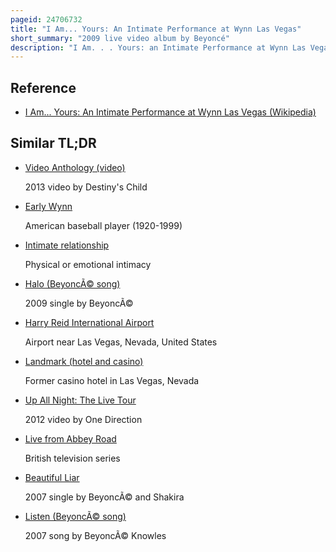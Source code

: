 ```yaml
---
pageid: 24706732
title: "I Am... Yours: An Intimate Performance at Wynn Las Vegas"
short_summary: "2009 live video album by Beyoncé"
description: "I Am. . . Yours: an Intimate Performance at Wynn Las Vegas is the third live and fourth Video Album by american Singer Beyoncé. It was released on november 23 2009 through Music World Entertainment and Columbia Records. The Album was recorded at the Encore Theatre in Paradise Nevada and was filmed on 2 august 2009 during a Stint on Beyonc's I am. . . World Tour . It features Performances of over thirty Songs, including her solo Material, her Recordings with the Girl Group Destiny's Child as well as behind-the-scenes Footage. The Film was directed by nick Wickham and produced by Emer Patten."
---
```


## Reference

- [I Am... Yours: An Intimate Performance at Wynn Las Vegas (Wikipedia)](https://en.wikipedia.org/?curid=24706732)

## Similar TL;DR

- [Video Anthology (video)](/tldr/en/video-anthology-video)

  2013 video by Destiny's Child

- [Early Wynn](/tldr/en/early-wynn)

  American baseball player (1920-1999)

- [Intimate relationship](/tldr/en/intimate-relationship)

  Physical or emotional intimacy

- [Halo (BeyoncÃ© song)](/tldr/en/halo-beyonce-song)

  2009 single by BeyoncÃ©

- [Harry Reid International Airport](/tldr/en/harry-reid-international-airport)

  Airport near Las Vegas, Nevada, United States

- [Landmark (hotel and casino)](/tldr/en/landmark-hotel-and-casino)

  Former casino hotel in Las Vegas, Nevada

- [Up All Night: The Live Tour](/tldr/en/up-all-night-the-live-tour)

  2012 video by One Direction

- [Live from Abbey Road](/tldr/en/live-from-abbey-road)

  British television series

- [Beautiful Liar](/tldr/en/beautiful-liar)

  2007 single by BeyoncÃ© and Shakira

- [Listen (BeyoncÃ© song)](/tldr/en/listen-beyonce-song)

  2007 song by BeyoncÃ© Knowles

